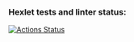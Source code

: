 ### Hexlet tests and linter status:
[![Actions Status](https://github.com/PostModer/python-project-lvl1/workflows/hexlet-check/badge.svg)](https://github.com/PostModer/python-project-lvl1/actions)